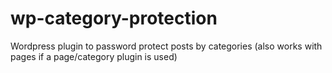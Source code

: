 wp-category-protection
======================

Wordpress plugin to password protect posts by categories (also works with pages if a page/category plugin is used)
